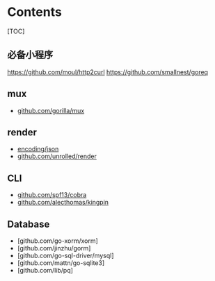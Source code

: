 # Contents

[TOC]

## 必备小程序
https://github.com/moul/http2curl
https://github.com/smallnest/goreq


## mux
- [github.com/gorilla/mux](https://github.com/jiaozi9811/mgolang/blob/master/vender/gorilla.mux.md)

## render
- [encoding/json](https://github.com/jiaozi9811/mgolang/blob/master/vender/json.md)
- [github.com/unrolled/render](https://github.com/jiaozi9811/mgolang/blob/master/vender/render.md)

## CLI
- [github.com/spf13/cobra](https://github.com/jiaozi9811/mgolang/blob/master/vender/spf13%5CCobra.md)
- [github.com/alecthomas/kingpin](https://github.com/jiaozi9811/mgolang/blob/master/vender/kingpin.v2.md)

## Database
- [github.com/go-xorm/xorm]
- [github.com/jinzhu/gorm]
- [github.com/go-sql-driver/mysql]
- [github.com/mattn/go-sqlite3]
- [github.com/lib/pq]

